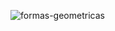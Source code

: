 ![formas-geometricas](https://github.com/E-E-Adriano/Ensino/assets/53664407/0e1a5374-0b39-473e-b839-224b3c78eec5)
